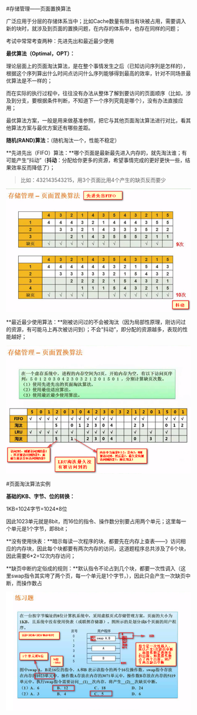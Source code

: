 #存储管理——页面置换算法

广泛应用于分层的存储体系当中；比如Cache数量有限当有块被占用，需要调入新的块时，就涉及到页面的置换问题，在内存的体系中，也存在同样的问题；

考试中常常考查两种：先进先出和最近最少使用

**最优算法（Optimal，OPT）：**

理论层面上的页面淘汰算法，是在整个事情发生之后（已知访问序列是怎样的），根据这个序列算出什么时间点访问什么序列能够得到最高的效率，针对不同场景最优算法是不一样的；

而在实际的执行过程中，往往没有办法从整体了解到要访问的页面顺序（比如，涉及到分支，要根据条件判断，不知道下一个序列究竟是哪个），没有办法直接应用；

最优算法方案，一般是用来做基准参照，把它与其他页面淘汰算法进行对比，看其他算法方案与最优方案还有哪些差距。

**随机(RAND)算法：**（随机淘汰一个，性能不稳定）

**先进先出（FIFO）算法：**哪个页面是最新最先进入内存的，就先淘汰谁；有可能产生“抖动”（**抖动**：分配给你更多的资源，希望事情完成的更好更快一些，结果效率反而降低了）；

> 比如：432143543215，用3个页面比用4个产生的缺页反而要少

![](/imgs/1.3.11-1页面置换之先进先出算法.png)

**最近最少使用算法：**刚被访问过的不会被淘汰（因为局部性原理，刚访问过的资源，有可能马上再次被访问到）；不会“抖动”，即分配的资源越多，表现的性能越好；

![](/imgs/1.3.11-2FIFO对比LRU.png)

#页面淘汰算法实例

**基础的KB、字节、位的转换：**

1KB=1024字节=1024*8位

因此1023单元就是8bit，而16位的指令、操作数分别要占用两个单元；这里每一个单元是1个字节，即8bit；

**没有使用快表：**暗示每读一次程序的块，都要先在内存上查表——》访问相应的内存块，因此每个块都要有两次内存的访问，这道题程序总共涉及了6个块，因此需要6*2=12次内存访问；

**缺页中断约定俗成的规则：**默认指令不论占到几个块，都要一次性调入（这里swap指令其实垮了两个页，每一个单元是1个字节，），因此只会产生一次缺页中断，而操作数占

![](/imgs/1.3.11-3页面淘汰算法例题.png)